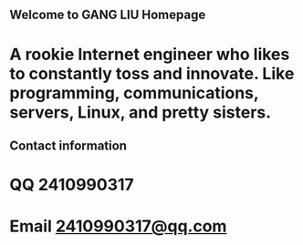 ## Welcome to GANG LIU Homepage
# A rookie Internet engineer who likes to constantly toss and innovate. Like programming, communications, servers, Linux, and pretty sisters.
## Contact information
# QQ 2410990317
# Email 2410990317@qq.com

